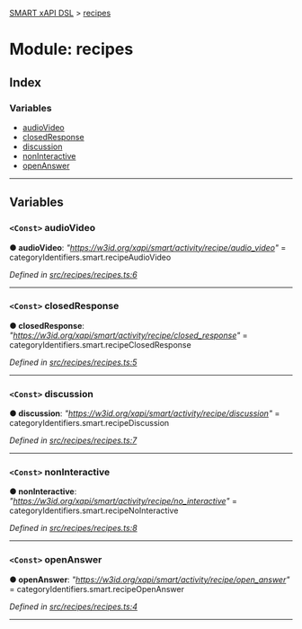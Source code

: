 [SMART xAPI DSL](../README.md) > [recipes](../modules/recipes.md)

# Module: recipes

## Index

### Variables

* [audioVideo](recipes.md#audiovideo)
* [closedResponse](recipes.md#closedresponse)
* [discussion](recipes.md#discussion)
* [nonInteractive](recipes.md#noninteractive)
* [openAnswer](recipes.md#openanswer)

---

## Variables

<a id="audiovideo"></a>

### `<Const>` audioVideo

**● audioVideo**: *"https://w3id.org/xapi/smart/activity/recipe/audio_video"* =  categoryIdentifiers.smart.recipeAudioVideo

*Defined in [src/recipes/recipes.ts:6](https://github.com/Gradiant/smart-xapi-dsl/blob/53fbdb9/src/recipes/recipes.ts#L6)*

___
<a id="closedresponse"></a>

### `<Const>` closedResponse

**● closedResponse**: *"https://w3id.org/xapi/smart/activity/recipe/closed_response"* =  categoryIdentifiers.smart.recipeClosedResponse

*Defined in [src/recipes/recipes.ts:5](https://github.com/Gradiant/smart-xapi-dsl/blob/53fbdb9/src/recipes/recipes.ts#L5)*

___
<a id="discussion"></a>

### `<Const>` discussion

**● discussion**: *"https://w3id.org/xapi/smart/activity/recipe/discussion"* =  categoryIdentifiers.smart.recipeDiscussion

*Defined in [src/recipes/recipes.ts:7](https://github.com/Gradiant/smart-xapi-dsl/blob/53fbdb9/src/recipes/recipes.ts#L7)*

___
<a id="noninteractive"></a>

### `<Const>` nonInteractive

**● nonInteractive**: *"https://w3id.org/xapi/smart/activity/recipe/no_interactive"* =  categoryIdentifiers.smart.recipeNoInteractive

*Defined in [src/recipes/recipes.ts:8](https://github.com/Gradiant/smart-xapi-dsl/blob/53fbdb9/src/recipes/recipes.ts#L8)*

___
<a id="openanswer"></a>

### `<Const>` openAnswer

**● openAnswer**: *"https://w3id.org/xapi/smart/activity/recipe/open_answer"* =  categoryIdentifiers.smart.recipeOpenAnswer

*Defined in [src/recipes/recipes.ts:4](https://github.com/Gradiant/smart-xapi-dsl/blob/53fbdb9/src/recipes/recipes.ts#L4)*

___

